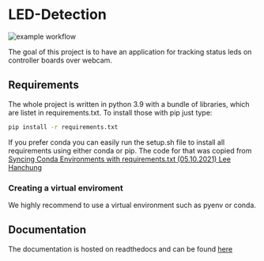 # LED-Detection

![example workflow](https://github.com/morgenmuesli/LED-Detection/actions/workflows/main.yml/badge.svg)

The goal of this project is to have an application for tracking status leds on controller boards over webcam.

## Requirements
The whole project is written in python 3.9 with a bundle of libraries, which are listet in requirements.txt.
To install those with pip just type:
```bash
pip install -r requirements.txt
```
If you prefer conda you can easily run the setup.sh file to install all requirements using either conda or pip.
The code for that was copied from
[Syncing Conda Environments with requirements.txt (05.10.2021) Lee Hanchung](https://leehanchung.github.io/2021-08-04-conda-requirements/)

### Creating a virtual enviroment
We highly recommend to use a virtual environment such as pyenv or conda.

## Documentation

The documentation is hosted on readthedocs and can be found [here](https://led-detection.readthedocs.io/en/latest/)
